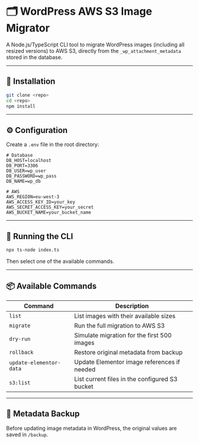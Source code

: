 # 🗂️ WordPress AWS S3 Image Migrator

A Node.js/TypeScript CLI tool to migrate WordPress images (including all resized versions) to AWS S3, directly from the `_wp_attachment_metadata` stored in the database.

---

## 🚀 Installation

```bash
git clone <repo>
cd <repo>
npm install
```

---

## ⚙️ Configuration

Create a `.env` file in the root directory:

```env
# Database
DB_HOST=localhost
DB_PORT=3306
DB_USER=wp_user
DB_PASSWORD=wp_pass
DB_NAME=wp_db

# AWS
AWS_REGION=eu-west-3
AWS_ACCESS_KEY_ID=your_key
AWS_SECRET_ACCESS_KEY=your_secret
AWS_BUCKET_NAME=your_bucket_name
```

---

## 🧪 Running the CLI

```bash
npx ts-node index.ts
```

Then select one of the available commands.

---

## 📦 Available Commands

| Command                 | Description                                          |
|------------------------|------------------------------------------------------|
| `list`                 | List images with their available sizes               |
| `migrate`              | Run the full migration to AWS S3                     |
| `dry-run`              | Simulate migration for the first 500 images          |
| `rollback`             | Restore original metadata from backup                |
| `update-elementor-data` | Update Elementor image references if needed        |
| `s3:list`              | List current files in the configured S3 bucket       |

---

## 💾 Metadata Backup

Before updating image metadata in WordPress, the original values are saved in `/backup`.
